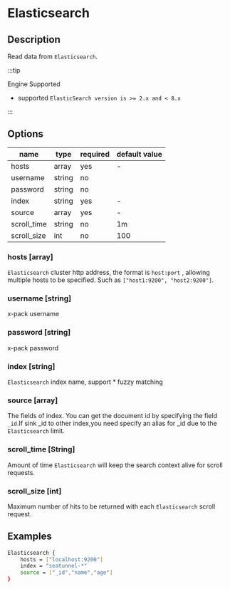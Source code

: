 # Elasticsearch

## Description

Read data from `Elasticsearch`.

:::tip

Engine Supported

* supported  `ElasticSearch version is >= 2.x and < 8.x`

:::

## Options

| name        | type   | required | default value | 
|-------------|--------| -------- |---------------|
| hosts       | array  | yes      | -             |
| username    | string | no       |               |
| password    | string | no       |               |
| index       | string | yes      | -             |
| source      | array  | yes      | -             |
| scroll_time | string | no       | 1m            |
| scroll_size | int    | no       | 100           |



### hosts [array]
`Elasticsearch` cluster http address, the format is `host:port` , allowing multiple hosts to be specified. Such as `["host1:9200", "host2:9200"]`.

### username [string]
x-pack username

### password [string]
x-pack password

### index [string]
`Elasticsearch` index name, support * fuzzy matching

### source [array]
The fields of index.
You can get the document id by specifying the field `_id`.If sink _id to other index,you need specify an alias for _id due to the `Elasticsearch` limit.

### scroll_time [String]
Amount of time `Elasticsearch` will keep the search context alive for scroll requests.

### scroll_size [int]
Maximum number of hits to be returned with each `Elasticsearch` scroll request.

## Examples
```bash
Elasticsearch {
    hosts = ["localhost:9200"]
    index = "seatunnel-*"
    source = ["_id","name","age"]
}
```
